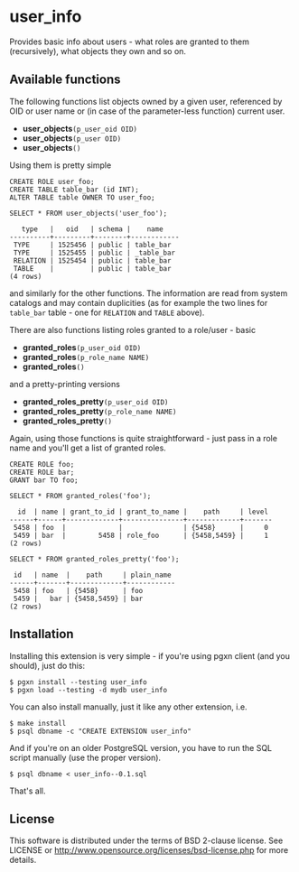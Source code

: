 user_info
=========

Provides basic info about users - what roles are granted to them
(recursively), what objects they own and so on.


Available functions
-------------------

The following functions list objects owned by a given user, referenced
by OID or user name or (in case of the parameter-less function) current
user.

 * **user\_objects**`(p_user_oid OID)`
 * **user\_objects**`(p_user OID)`
 * **user\_objects**`()`

Using them is pretty simple

    CREATE ROLE user_foo;
    CREATE TABLE table_bar (id INT);
    ALTER TABLE table OWNER TO user_foo;

    SELECT * FROM user_objects('user_foo');
    
       type   |   oid   | schema |    name    
    ----------+---------+--------+------------
     TYPE     | 1525456 | public | table_bar
     TYPE     | 1525455 | public | _table_bar
     RELATION | 1525454 | public | table_bar
     TABLE    |         | public | table_bar
    (4 rows)

and similarly for the other functions. The information are read from
system catalogs and may contain duplicities (as for example the two
lines for `table_bar` table - one for `RELATION` and `TABLE` above).

There are also functions listing roles granted to a role/user - basic

 * **granted\_roles**`(p_user_oid OID)`
 * **granted\_roles**`(p_role_name NAME)`
 * **granted\_roles**`()`

and a pretty-printing versions

 * **granted\_roles\_pretty**`(p_user_oid OID)`
 * **granted\_roles\_pretty**`(p_role_name NAME)`
 * **granted\_roles\_pretty**`()`

Again, using those functions is quite straightforward - just pass in
a role name and you'll get a list of granted roles.

    CREATE ROLE foo;
    CREATE ROLE bar;
    GRANT bar TO foo;

    SELECT * FROM granted_roles('foo');
    
      id  | name | grant_to_id | grant_to_name |    path     | level 
    ------+------+-------------+---------------+-------------+-------
     5458 | foo  |             |               | {5458}      |     0
     5459 | bar  |        5458 | role_foo      | {5458,5459} |     1
    (2 rows)
    
    SELECT * FROM granted_roles_pretty('foo');

     id   | name  |    path     | plain_name 
    ------+-------+-------------+------------
     5458 | foo   | {5458}      | foo
     5459 |   bar | {5458,5459} | bar
    (2 rows)


Installation
------------
Installing this extension is very simple - if you're using pgxn client
(and you should), just do this:

    $ pgxn install --testing user_info
    $ pgxn load --testing -d mydb user_info

You can also install manually, just it like any other extension, i.e.

    $ make install
    $ psql dbname -c "CREATE EXTENSION user_info"

And if you're on an older PostgreSQL version, you have to run the SQL
script manually (use the proper version).

    $ psql dbname < user_info--0.1.sql

That's all.


License
-------
This software is distributed under the terms of BSD 2-clause license.
See LICENSE or http://www.opensource.org/licenses/bsd-license.php for
more details.
